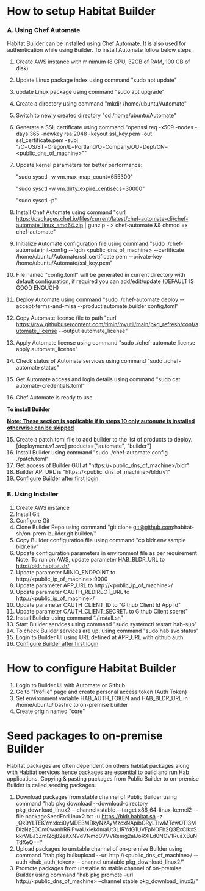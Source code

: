 # How to setup Habitat Builder
### A. Using Chef Automate
Habitat Builder can be installed using Chef Automate. It is also used for authentication while using Builder. To install Automate follow below steps.
 
1. Create AWS instance with minimum (8 CPU, 32GB of RAM, 100 GB of disk)
2. Update Linux package index using command "sudo apt update"
3. update Linux package using command "sudo apt upgrade"
4. Create a directory using command "mkdir /home/ubuntu/Automate"
5. Switch to newly created directory "cd /home/ubuntu/Automate"
6. Generate a SSL certificate using command "openssl req -x509 -nodes -days 365 -newkey rsa:2048 -keyout ssl_key.pem -out ssl_certificate.pem -subj "/C=US/ST=Oregon/L=Portland/O=Company/OU=Dept/CN=<public_dns_of_machine>""
7. Update kernel parameters for better performance:

    "sudo sysctl -w vm.max_map_count=655300"

    "sudo sysctl -w vm.dirty_expire_centisecs=30000"

    "sudo sysctl -p"
7. Install Chef Automate using command "curl https://packages.chef.io/files/current/latest/chef-automate-cli/chef-automate_linux_amd64.zip | gunzip - > chef-automate && chmod +x chef-automate"
8. Initialize Automate configuration file using command "sudo ./chef-automate init-config --fqdn <public_dns_of_machine> --certificate /home/ubuntu/Automate/ssl_certificate.pem --private-key /home/ubuntu/Automate/ssl_key.pem"
9. File named "config.toml" will be generated in current directory with default configuration, if required you can add/edit/update (DEFAULT IS GOOD ENOUGH)
10. Deploy Automate using command "sudo ./chef-automate deploy --accept-terms-and-mlsa --product automate,builder config.toml"
11. Copy Automate license file to path "curl https://raw.githubusercontent.com/timin/myutil/main/pkg_refresh/conf/automate_license --output automate_license"
12. Apply Automate license using command "sudo ./chef-automate license apply automate_license"
13. Check status of Automate services using command "sudo ./chef-automate status"
14. Get Automate access and login details using command "sudo cat automate-credentials.toml"
15. Chef Automate is ready to use.

**To install Builder**

<ins>**Note: These section is applicable if in steps 10 only automate is installed otherwise can be skipped**</ins>

15. Create a patch.toml file to add builder to the list of products to deploy.
    [deployment.v1.svc]
    products=["automate", "builder"]
16. Install Builder using command "sudo ./chef-automate config ./patch.toml"
17. Get access of Builder GUI at "https://<public_dns_of_machine>/bldr"
18. Builder API URL is "https://<public_dns_of_machine>/bldr/v1"
19. [Configure Builder after first login](https://github.com/habitat-sh/core-plans-dev/blob/nimitworks/guides/builder_setup.md#how-to-configure-habitat-builder)


### B. Using Installer

1. Create AWS instance
2. Install Git
3. Configure Git
4. Clone Builder Repo using command "git clone git@github.com:habitat-sh/on-prem-builder.git builder/" 
5. Copy Builder configuration file using command "cp bldr.env.sample bldr.env"
6. Update configuration parameters in environment file as per requirement
    Note: To run on AWS, update parameter HAB_BLDR_URL to http://bldr.habitat.sh/
7. Update parameter MINIO_ENDPOINT to http://<public_ip_of_machine>:9000
8. Update parameter APP_URL to http://<public_ip_of_machine>/
9. Update parameter OAUTH_REDIRECT_URL to http://<public_ip_of_machine>/
10. Update parameter OAUTH_CLIENT_ID to "Github Client Id App Id"
11. Update parameter OAUTH_CLIENT_SECRET. to Github Client sceret"
12. Install Builder using command “./install.sh”
13. Start Builder services using command "sudo systemctl restart hab-sup"
14. To check Builder services are up, using command "sudo hab svc status"
15. Login to Builder UI using URL defined at APP_URL with github auth
16. [Configure Builder after first login](https://github.com/habitat-sh/core-plans-dev/blob/nimitworks/guides/builder_setup.md#how-to-configure-habitat-builder)


# How to configure Habitat Builder

1. Login to Builder UI with Automate or Github
2. Go to "Profile" page and create personal access token (Auth Token)
3. Set environment variable HAB_AUTH_TOKEN and HAB_BLDR_URL in /home/ubuntu/.bashrc to on-premise builder
5. Create origin named "core"

# Seed packages to on-premise Builder

Habitat packages are often dependent on others habitat packages along with Habitat services hence packages are essential to build and run Hab applications. Copying & pasting packages from Public Builder to on-premise Builder is called seeding packages.

1. Download packages from stable channel of Public Builder using command "hab pkg download --download-directory pkg_download_linux2 --channel=stable --target x86_64-linux-kernel2 --file packageSeedForLinux2.txt -u https://bldr.habitat.sh -z _Qk9YLTEKYmxkci0yMDE3MDkyNzAyMzcxNApibGRyLTIwMTcwOTI3MDIzNzE0Cm0wanhRRjFwaUxiekdmaUt3L1RYdG1UVFpNOFh2Q3ExClkxSkkrWEJ3Zml2cjB2eitXNVdVNmd0VVVRemg2alJoRXlLd0NOV1RuaXBuNTdXeQ=="
2. Upload packages to unstable channel of on-premise Builder using command "hab pkg bulkupload --url http://<public_dns_of_machine>/ --auth <hab_auth_token> --channel unstable pkg_download_linux2/"
3. Promote packages from unstable to stable channel of on-premise Builder using command "hab pkg promote –url http://<public_dns_of_machine> –channel stable pkg_download_linux2/"

